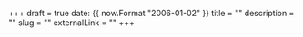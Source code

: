 +++ 
draft = true
date: {{ now.Format "2006-01-02" }}
title = ""
description = ""
slug = ""
externalLink = ""
+++
